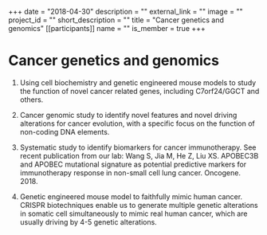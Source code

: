 +++
date = "2018-04-30"
description = ""
external_link = ""
image = ""
project_id = ""
short_description = ""
title = "Cancer genetics and genomics"
[[participants]]
    name = ""
    is_member = true
+++

# Cancer genetics and genomics

1. Using cell biochemistry and genetic engineered mouse models to study the function of novel cancer related genes, including C7orf24/GGCT and others.  

1. Cancer genomic study to identify novel features and novel driving alterations for cancer evolution, with a specific focus on the function of non-coding DNA elements. 

1. Systematic study to identify biomarkers for cancer immunotherapy. See recent publication from our lab: Wang S, Jia M, He Z, Liu XS. APOBEC3B and APOBEC mutational signature as potential predictive markers for immunotherapy response in non-small cell lung cancer. Oncogene. 2018. 

1. Genetic engineered mouse model to faithfully mimic human cancer. CRISPR biotechniques enable us to generate multiple genetic alterations in somatic cell simultaneously to mimic real human cancer, which are usually driving by 4-5 genetic alterations. 
